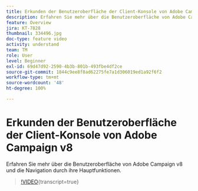 ```yaml
---
title: Erkunden der Benutzeroberfläche der Client-Konsole von Adobe Campaign v8
description: Erfahren Sie mehr über die Benutzeroberfläche von Adobe Campaign v8 und die Navigation durch ihre Hauptfunktionen.
feature: Overview
jira: KT-7828
thumbnail: 334496.jpg
doc-type: feature video
activity: understand
team: TM
role: User
level: Beginner
exl-id: 69d47d92-2590-4b3b-801b-493fbe4df2ce
source-git-commit: 1844c9ee8f8ad62275fe7a1d306019ed1a92f6f2
workflow-type: tm+mt
source-wordcount: '48'
ht-degree: 100%

---
```


# Erkunden der Benutzeroberfläche der Client-Konsole von Adobe Campaign v8

Erfahren Sie mehr über die Benutzeroberfläche von Adobe Campaign v8 und die Navigation durch ihre Hauptfunktionen.

>[!VIDEO](https://video.tv.adobe.com/v/334496?quality=12&learn=on){transcript=true}
